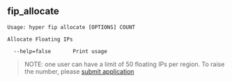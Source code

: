 ## fip_allocate

    Usage: hyper fip allocate [OPTIONS] COUNT

    Allocate Floating IPs
    
      --help=false       Print usage

> NOTE: one user can have a limit of 50 floating IPs per region. To raise the number, please [submit application](https://hyperserve.io/)
